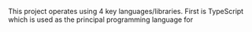 This project operates using 4 key languages/libraries.
First is TypeScript which is used as the principal programming language for